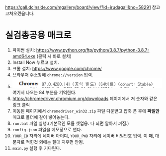 https://gall.dcinside.com/mgallery/board/view/?id=irudagall&no=58291 참고
고쳐오겠읍니다.


# 실검총공용 매크로

1. 파이썬 설치: https://www.python.org/ftp/python/3.8.7/python-3.8.7-amd64.exe (클릭 시 바로 설치)
2. Install Now 누르고 설치.
3. 크롬 설치: https://www.google.com/chrome/
4. 브라우저 주소창에 `chrome://version` 입력.
5. ![cap](https://github.com/frin0911/naver-search-macro/blob/main/cap.PNG?raw=true) 여기서 나오는 84 부분을 기억한다.
6. https://chromedriver.chromium.org/downloads 페이지에서 저 숫자와 같은 링크 클릭
7. 이동된 페이지에서 `chromedriver_win32.zip` 파일 다운받고 압축 푼 후에 **파일만** 매크로 폴더에 같이 넣어놓는다.
8. `run.bat` 파일 실행.(기본적인 모듈 셋업용. 다 되면 알아서 꺼짐.)
9. `config.json` 파일을 메모장으로 연다.
10. `YOUR_ID` 자리에 네이버 아이디, `YOUR_PWD` 자리에 네이버 비밀번호 입력. 이 때, 대문자로 적힌것 외에는 절대 지우면 안됨.
11. `main.py` 실행 후 기다린다.
